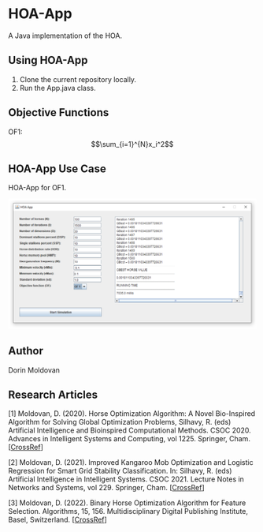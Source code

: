 # HOA-App

A Java implementation of the HOA.

## Using HOA-App

1. Clone the current repository locally.
2. Run the App.java class.

## Objective Functions

OF1: $$\sum_{i=1}^{N}x_i^2$$

## HOA-App Use Case

HOA-App for OF1.

![HOA-App Snapshot](hoa_app_snapshot.PNG?raw=true "Title")

## Author

Dorin Moldovan

## Research Articles

[1] Moldovan, D. (2020). Horse Optimization Algorithm: A Novel Bio-Inspired Algorithm for Solving Global Optimization Problems, Silhavy, R. (eds) Artificial Intelligence and Bioinspired Computational Methods. CSOC 2020. Advances in Intelligent Systems and Computing, vol 1225. Springer, Cham. [[CrossRef](https://link.springer.com/chapter/10.1007/978-3-030-51971-1_16)]

[2] Moldovan, D. (2021). Improved Kangaroo Mob Optimization and Logistic Regression for Smart Grid Stability Classification. In: Silhavy, R. (eds) Artificial Intelligence in Intelligent Systems. CSOC 2021. Lecture Notes in Networks and Systems, vol 229. Springer, Cham. [[CrossRef](https://link.springer.com/chapter/10.1007/978-3-030-77445-5_44)]

[3] Moldovan, D. (2022). Binary Horse Optimization Algorithm for Feature Selection. Algorithms, 15, 156. Multidisciplinary Digital Publishing Institute, Basel, Switzerland. [[CrossRef](https://www.mdpi.com/1999-4893/15/5/156)]